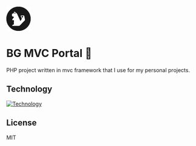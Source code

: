 ![BG MVC Portal](https://github.com/berkguclukol/bg-mvc-portal/blob/main/public/assets/image/png/icon_64x64.png?raw=true)
# BG MVC Portal 👋
PHP project written in mvc framework that I use for my personal projects.
## Technology


[![Technology](https://skillicons.dev/icons?i=idea,js,html,scss,bootstrap,jquery,php,cloudflare,mysql&theme=light)](https://skillicons.dev)

## License

MIT
